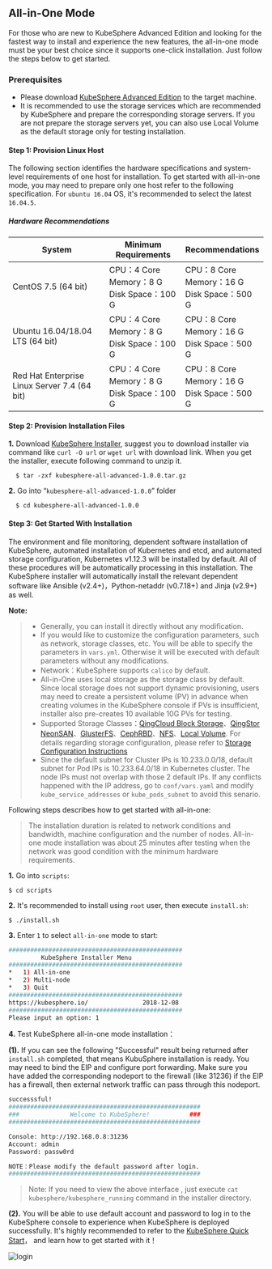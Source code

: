 ##  All-in-One Mode

For those who are new to KubeSphere Advanced Edition and looking for the fastest way to install and experience the new features, the all-in-one mode must be your best choice since it supports one-click installation. Just follow the steps below to get started.

### Prerequisites

- Please download [KubeSphere Advanced Edition](//kubesphere.io/download/) to the target machine.
- It is recommended to use the storage services which are recommended by KubeSphere and prepare the corresponding storage servers. If you are not prepare the storage servers yet, you can also use Local Volume as the default storage only for testing installation.

#### Step 1: Provision Linux Host

The following section identifies the hardware specifications and system-level requirements of one host for installation. To get started with all-in-one mode, you may need to prepare only one host refer to the following specification. For `ubuntu 16.04` OS, it's recommended to select the latest `16.04.5`.

##### Hardware Recommendations

| System | Minimum Requirements |  Recommendations |
| --- | --- | --- |
| CentOS 7.5 (64 bit) | CPU：4 Core <br/> Memory：8 G <br/> Disk Space：100 G | CPU：8 Core <br/> Memory：16 G <br/> Disk Space：500 G |
| Ubuntu 16.04/18.04 LTS (64 bit) | CPU：4 Core <br/> Memory：8 G <br/> Disk Space：100 G | CPU：8 Core <br/> Memory：16 G <br/> Disk Space：500 G |
| Red Hat Enterprise Linux Server 7.4 (64 bit) | CPU：4 Core <br/> Memory：8 G <br/> Disk Space：100 G | CPU：8 Core <br/> Memory：16 G <br/> Disk Space：500 G |



####  Step 2: Provision Installation Files

**1.**  Download [KubeSphere Installer](//kubesphere.io/download/), suggest you to download installer via command like `curl -O url` or `wget url` with download link. When you get the installer, execute following command to unzip it. 

```
  $ tar -zxf kubesphere-all-advanced-1.0.0.tar.gz
```

**2.** Go into “`kubesphere-all-advanced-1.0.0`” folder

```
  $ cd kubesphere-all-advanced-1.0.0
```


####  Step 3: Get Started With Installation

The environment and file monitoring, dependent software installation of KubeSphere, automated installation of Kubernetes and etcd, and automated storage configuration, Kubernetes v1.12.3 will be installed by default. All of these procedures will be automatically processing in this installation. The KubeSphere installer will automatically install the relevant dependent software like Ansible (v2.4+)，Python-netaddr (v0.7.18+) and Jinja (v2.9+) as well.

**Note:**

> - Generally, you can install it directly without any modification.
> - If you would like to customize the configuration parameters, such as network, storage classes, etc. You will be able to specify the parameters in  `vars.yml`. Otherwise it will be executed with default parameters without any modifications.
> - Network：KubeSphere supports `calico` by default.
> - All-in-One uses local storage as the storage class by default. Since local storage does not support dynamic provisioning, users may need to create a persistent volume (PV) in advance when creating volumes in the KubeSphere console if PVs is insufficient, installer also pre-creates 10 available 10G PVs for testing.
> - Supported Storage Classes：[QingCloud Block Storage](https://www.qingcloud.com/products/volume/)、[QingStor NeonSAN](https://docs.qingcloud.com/product/storage/volume/super_high_performance_shared_volume/)、[GlusterFS](https://www.gluster.org/)、[CephRBD](https://ceph.com/)、[NFS](https://kubernetes.io/docs/concepts/storage/volumes/#nfs)、[Local Volume](https://kubernetes.io/docs/concepts/storage/volumes/#local). For details regarding storage configuration, please refer to [Storage Configuration Instructions](//docs.kubesphere.io/advanced-v1.0.0/zh-CN/installation/storage-configuration/) 
> - Since the default subnet for Cluster IPs is 10.233.0.0/18, default subnet for Pod IPs is 10.233.64.0/18 in Kubernetes cluster. The node IPs must not overlap with those 2 default IPs. If any conflicts happened with the IP address, go to `conf/vars.yaml` and modify `kube_service_addresses` or `kube_pods_subnet` to avoid this senario.


Following steps describes how to get started with all-in-one:

> The installation duration is related to network conditions and bandwidth, machine configuration and the number of nodes. All-in-one mode installation was about 25 minutes after testing when the network was good condition with the minimum hardware requirements.

**1.** Go into `scripts`:

```
$ cd scripts
```

**2.** It's recommended to install using `root` user, then execute `install.sh`:

```
$ ./install.sh
```

**3.** Enter `1` to select `all-in-one` mode to start:

```bash
################################################
         KubeSphere Installer Menu
################################################
*   1) All-in-one
*   2) Multi-node
*   3) Quit
################################################
https://kubesphere.io/               2018-12-08
################################################
Please input an option: 1

```

**4.** Test KubeSphere all-in-one mode installation：

**(1).** If you can see the following "Successful" result being returned after `install.sh` completed, that means KubuSphere installation is ready. You may need to bind the EIP and configure port forwarding. Make sure you have added the corresponding nodeport to the firewall (like 31236) if the EIP has a firewall, then external network traffic can pass through this nodeport.

```bash
successsful!
#####################################################
###              Welcome to KubeSphere!           ###
#####################################################

Console: http://192.168.0.8:31236
Account: admin
Password: passw0rd

NOTE：Please modify the default password after login.
#####################################################
```

> Note: If you need to view the above interface , just execute `cat kubesphere/kubesphere_running` command in the installer directory.

**(2).** You will be able to use default account and password to log in to the KubeSphere console to experience when KubeSphere is deployed successfully. It's highly recommended to refer to the [KubeSphere Quick Start](//docs.kubesphere.io/advanced-v1.0.0/zh-CN/quick-start/quick-start-guide/)， and learn how to get started with it！

![login](/login-page-en.png)


